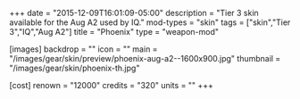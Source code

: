 +++
date = "2015-12-09T16:01:09-05:00"
description = "Tier 3 skin available for the Aug A2 used by IQ."
mod-types = "skin"
tags = ["skin","Tier 3","IQ","Aug A2"]
title = "Phoenix"
type = "weapon-mod"

[images]
  backdrop = ""
  icon = ""
  main = "/images/gear/skin/preview/phoenix-aug-a2--1600x900.jpg"
  thumbnail = "/images/gear/skin/phoenix-th.jpg"

[cost]
  renown = "12000"
  credits = "320"
  units = ""
+++
